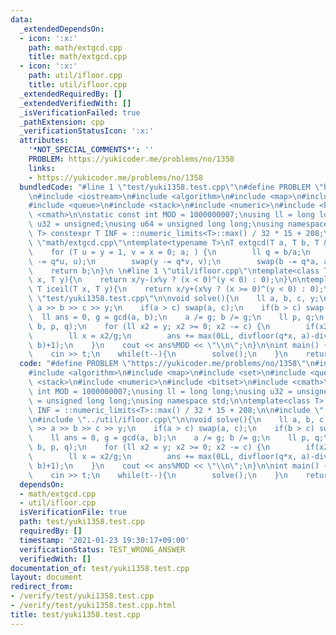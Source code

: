 ```yaml
---
data:
  _extendedDependsOn:
  - icon: ':x:'
    path: math/extgcd.cpp
    title: math/extgcd.cpp
  - icon: ':x:'
    path: util/ifloor.cpp
    title: util/ifloor.cpp
  _extendedRequiredBy: []
  _extendedVerifiedWith: []
  _isVerificationFailed: true
  _pathExtension: cpp
  _verificationStatusIcon: ':x:'
  attributes:
    '*NOT_SPECIAL_COMMENTS*': ''
    PROBLEM: https://yukicoder.me/problems/no/1358
    links:
    - https://yukicoder.me/problems/no/1358
  bundledCode: "#line 1 \"test/yuki1358.test.cpp\"\n#define PROBLEM \"https://yukicoder.me/problems/no/1358\"\
    \n#include <iostream>\n#include <algorithm>\n#include <map>\n#include <set>\n\
    #include <queue>\n#include <stack>\n#include <numeric>\n#include <bitset>\n#include\
    \ <cmath>\n\nstatic const int MOD = 1000000007;\nusing ll = long long;\nusing\
    \ u32 = unsigned;\nusing u64 = unsigned long long;\nusing namespace std;\n\ntemplate<class\
    \ T> constexpr T INF = ::numeric_limits<T>::max() / 32 * 15 + 208;\n\n#line 1\
    \ \"math/extgcd.cpp\"\ntemplate<typename T>\nT extgcd(T a, T b, T &x ,T &y){\n\
    \    for (T u = y = 1, v = x = 0; a; ) {\n        ll q = b/a;\n        swap(x\
    \ -= q*u, u);\n        swap(y -= q*v, v);\n        swap(b -= q*a, a);\n    }\n\
    \    return b;\n}\n \n#line 1 \"util/ifloor.cpp\"\ntemplate<class T>T ifloor(T\
    \ x, T y){\n    return x/y-(x%y ? (x < 0)^(y < 0) : 0);\n}\n\ntemplate<class T>inline\
    \ T iceil(T x, T y){\n    return x/y+(x%y ? (x >= 0)^(y < 0) : 0);\n}\n#line 22\
    \ \"test/yuki1358.test.cpp\"\n\nvoid solve(){\n    ll a, b, c, y;\n    cin >>\
    \ a >> b >> c >> y;\n    if(a > c) swap(a, c);\n    if(b > c) swap(b, c);\n  \
    \  ll ans = 0, g = gcd(a, b);\n    a /= g; b /= g;\n    ll p, q;\n    extgcd(a,\
    \ b, p, q);\n    for (ll x2 = y; x2 >= 0; x2 -= c) {\n        if(x2 % g) continue;\n\
    \        ll x = x2/g;\n        ans += max(0LL, divfloor(q*x, a)-divceil(-p*x,\
    \ b)+1);\n    }\n    cout << ans%MOD << \"\\n\";\n}\n\nint main() {\n    int t;\n\
    \    cin >> t;\n    while(t--){\n        solve();\n    }\n    return 0;\n}\n"
  code: "#define PROBLEM \"https://yukicoder.me/problems/no/1358\"\n#include <iostream>\n\
    #include <algorithm>\n#include <map>\n#include <set>\n#include <queue>\n#include\
    \ <stack>\n#include <numeric>\n#include <bitset>\n#include <cmath>\n\nstatic const\
    \ int MOD = 1000000007;\nusing ll = long long;\nusing u32 = unsigned;\nusing u64\
    \ = unsigned long long;\nusing namespace std;\n\ntemplate<class T> constexpr T\
    \ INF = ::numeric_limits<T>::max() / 32 * 15 + 208;\n\n#include \"../math/extgcd.cpp\"\
    \n#include \"../util/ifloor.cpp\"\n\nvoid solve(){\n    ll a, b, c, y;\n    cin\
    \ >> a >> b >> c >> y;\n    if(a > c) swap(a, c);\n    if(b > c) swap(b, c);\n\
    \    ll ans = 0, g = gcd(a, b);\n    a /= g; b /= g;\n    ll p, q;\n    extgcd(a,\
    \ b, p, q);\n    for (ll x2 = y; x2 >= 0; x2 -= c) {\n        if(x2 % g) continue;\n\
    \        ll x = x2/g;\n        ans += max(0LL, divfloor(q*x, a)-divceil(-p*x,\
    \ b)+1);\n    }\n    cout << ans%MOD << \"\\n\";\n}\n\nint main() {\n    int t;\n\
    \    cin >> t;\n    while(t--){\n        solve();\n    }\n    return 0;\n}"
  dependsOn:
  - math/extgcd.cpp
  - util/ifloor.cpp
  isVerificationFile: true
  path: test/yuki1358.test.cpp
  requiredBy: []
  timestamp: '2021-01-23 19:30:17+09:00'
  verificationStatus: TEST_WRONG_ANSWER
  verifiedWith: []
documentation_of: test/yuki1358.test.cpp
layout: document
redirect_from:
- /verify/test/yuki1358.test.cpp
- /verify/test/yuki1358.test.cpp.html
title: test/yuki1358.test.cpp
---
```

